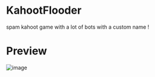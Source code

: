 # KahootFlooder
spam kahoot game with a lot of bots with a custom name !

# Preview 

![image](https://user-images.githubusercontent.com/99289712/173233723-d90f8fc3-46b0-4e44-9b50-760868c5b829.png)

